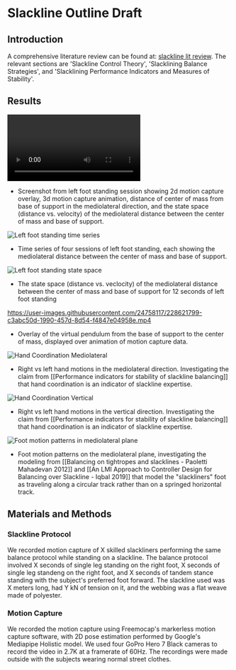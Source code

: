 # Slackline Outline Draft

## Introduction

A comprehensive literature review can be found at: [slackline lit review](https://humon-research-lab.github.io/freemocap_slackline_project/lit_review_notes/Slackline%20Literature%20Survey/). The relevant sections are 'Slackline Control Theory', 'Slacklining Balance Strategies', and 'Slacklining Performance Indicators and Measures of Stability'.

## Results 

<div class="video-container">
  <video controls>
    <source src="https://user-images.githubusercontent.com/24758117/228618561-11e0ed58-4a15-4393-ac8b-4063404f5764.mp4" type="video/mp4">
    Your browser does not support the video tag.
  </video>
</div>


- Screenshot from left foot standing session showing 2d motion capture overlay, 3d motion capture animation, distance of center of mass from base of support in the mediolateral direction, and the state space (distance vs. velocity) of the mediolateral distance between the center of mass and base of support.

![Left foot standing time series](https://i.imgur.com/dXkyLmF.png)
- Time series of four sessions of left foot standing, each showing the mediolateral distance between the center of mass and base of support.

![Left foot standing state space](https://i.imgur.com/UNHYSVN.png)
- The state space (distance vs. veclocity) of the mediolateral distance between the center of mass and base of support for 12 seconds of left foot standing

https://user-images.githubusercontent.com/24758117/228621799-c3abc50d-1990-457d-8d54-f4847e04958e.mp4
- Overlay of the virtual pendulum from the base of support to the center of mass, displayed over animation of motion capture data.

![Hand Coordination Mediolateral](https://i.imgur.com/SO7zEGd.png)
- Right vs left hand motions in the mediolateral direction. Investigating the claim from [[Performance indicators for stability of slackline balancing]] that hand coordination is an indicator of slackline expertise.

![Hand Coordination Vertical](https://i.imgur.com/XwvD6wq.png)
- Right vs left hand motions in the vertical direction. Investigating the claim from [[Performance indicators for stability of slackline balancing]] that hand coordination is an indicator of slackline expertise.

![Foot motion patterns in mediolateral plane](https://user-images.githubusercontent.com/24758117/230476792-f6b74423-d38e-466b-b403-78a0a7402350.png)
- Foot motion patterns on the mediolateral plane, investigating the modeling from [[Balancing on tightropes and slacklines - Paoletti Mahadevan 2012]] and [[An LMI Approach to Controller Design for Balancing over Slackline - Iqbal 2019]] that model the "slackliners" foot as traveling along a circular track rather than on a springed horizontal track.


## Materials and Methods

### Slackline Protocol

We recorded motion capture of X skilled slackliners performing the same balance protocol while standing on a slackline. The balance protocol involved X seconds of single leg standing on the right foot, X seconds of single leg standeng on the right foot, and X seconds of tandem stance standing with the subject's preferred foot forward. The slackline used was X meters long, had Y kN of tension on it, and the webbing was a flat weave made of polyester. 

### Motion Capture

We recorded the motion capture using Freemocap's markerless motion capture software, with 2D pose estimation performed by Google's Mediapipe Holistic model. We used four GoPro Hero 7 Black cameras to record the video in 2.7K at a framerate of 60Hz. The recordings were made outside with the subjects wearing normal street clothes. 
